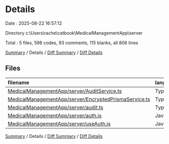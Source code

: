 # Details

Date : 2025-08-22 16:57:12

Directory c:\\Users\\rache\\catbook\\MedicalManagementApp\\server

Total : 5 files,  598 codes, 93 comments, 115 blanks, all 806 lines

[Summary](results.md) / Details / [Diff Summary](diff.md) / [Diff Details](diff-details.md)

## Files
| filename | language | code | comment | blank | total |
| :--- | :--- | ---: | ---: | ---: | ---: |
| [MedicalManagementApp/server/AuditService.ts](/MedicalManagementApp/server/AuditService.ts) | TypeScript | 183 | 34 | 25 | 242 |
| [MedicalManagementApp/server/EncryptedPrismaService.ts](/MedicalManagementApp/server/EncryptedPrismaService.ts) | TypeScript | 153 | 45 | 37 | 235 |
| [MedicalManagementApp/server/audit.ts](/MedicalManagementApp/server/audit.ts) | TypeScript | 45 | 6 | 12 | 63 |
| [MedicalManagementApp/server/auth.js](/MedicalManagementApp/server/auth.js) | JavaScript | 52 | 3 | 10 | 65 |
| [MedicalManagementApp/server/useAuth.js](/MedicalManagementApp/server/useAuth.js) | JavaScript | 165 | 5 | 31 | 201 |

[Summary](results.md) / Details / [Diff Summary](diff.md) / [Diff Details](diff-details.md)